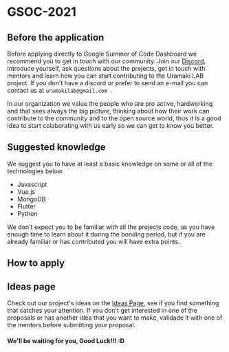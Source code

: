 # GSOC-2021

<ABOUT THE ORG>

## Before the application

Before applying directly to Google Summer of Code Dashboard we recommend you to get in touch with our community. Join our [Discord](https://discord.gg/HrkNfE5c), introduce yourself, ask questions about the projects, get in touch with mentors and learn how you can start contributing to the Uramaki LAB project. If you don't have a discord or prefer to send an e-mail you can contact us at `uramakilab@gmail.com `. 

In our organization we value the people who are pro active, hardworking and that sees always the big picture, thinking about how their work can contribute to the community and to the open source world, thus it is a good idea to start colaborating with us early so we can get to know you better.


 ## Suggested knowledge
 
 We suggest you to have at least a basic knowledge on some or all of the technologies below.
 
 * Javascript
 * Vue.js
 * MongoDB
 * Flutter
 * Python

We don't expect you to be familiar with all the projects code, as you have enough time to learn about it during the bonding period, but if you are already familiar or has contributed you will have extra points.

## How to apply
  
 
## Ideas page

Check out our project's ideas on the [Ideas Page](), see if you find something that catches your attention. If you don't get interested in one of the proposals or has another idea that you want to make, validade it with one of the mentors before submitting your proposal.


#### We'll be waiting for you, Good Luck!!! :D

